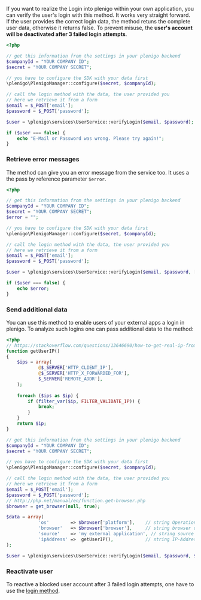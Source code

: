 If you want to realize the Login into plenigo within your own application, you can verify the user's login with this method.
It works very straight forward. If the user provides the correct login data, the method retuns the complete user data, otherwise it returns false.
To prevent misuse, the **user's account will be deactivated after 3 failed login attempts**.

```php
<?php

// get this information from the settings in your plenigo backend
$companyId = "YOUR COMPANY ID"; 
$secret = "YOUR COMPANY SECRET";

// you have to configure the SDK with your data first
\plenigo\PlenigoManager::configure($secret, $companyId);

// call the login method with the data, the user provided you
// here we retrieve it from a form
$email = $_POST['email'];
$password = $_POST['password'];

$user = \plenigo\services\UserService::verifyLogin($email, $password);

if ($user === false) {
    echo "E-Mail or Password was wrong. Please try again!";
}

```

### Retrieve error messages

The method can give you an error message from the service too. It uses a the pass by reference parameter `$error`.

```php
<?php

// get this information from the settings in your plenigo backend
$companyId = "YOUR COMPANY ID"; 
$secret = "YOUR COMPANY SECRET";
$error = "";

// you have to configure the SDK with your data first
\plenigo\PlenigoManager::configure($secret, $companyId);

// call the login method with the data, the user provided you
// here we retrieve it from a form
$email = $_POST['email'];
$password = $_POST['password'];

$user = \plenigo\services\UserService::verifyLogin($email, $password, [], $error);

if ($user === false) {
    echo $error;
}

```

### Send additional data

You can use this method to enable users of your external apps a login in plenigo. To analyze such logins one can pass 
additional data to the method:

```php
<?php
// https://stackoverflow.com/questions/13646690/how-to-get-real-ip-from-visitor
function getUserIP()
{
    $ips = array(
            @$_SERVER['HTTP_CLIENT_IP'],
            @$_SERVER['HTTP_X_FORWARDED_FOR'],
            $_SERVER['REMOTE_ADDR'],    
    );
    
    foreach ($ips as $ip) {
        if (filter_var($ip, FILTER_VALIDATE_IP)) {            
            break;
        }
    }
    return $ip;
}

// get this information from the settings in your plenigo backend
$companyId = "YOUR COMPANY ID"; 
$secret = "YOUR COMPANY SECRET";

// you have to configure the SDK with your data first
\plenigo\PlenigoManager::configure($secret, $companyId);

// call the login method with the data, the user provided you
// here we retrieve it from a form
$email = $_POST['email'];
$password = $_POST['password'];
// http://php.net/manual/en/function.get-browser.php
$browser = get_browser(null, true);

$data = array(
            'os'        => $browser['platform'],    // string Operation System of the User (max 40)
            'browser'   => $browser['browser'],     // string browser of the user (max 40)
            'source'    => 'my external application', // string source of the user or other additional data (max 255)
            'ipAddress' =>  getUserIP(),            // string IP-Address of the user (max 45)
);

$user = \plenigo\services\UserService::verifyLogin($email, $password, $data);

``` 

 
### Reactivate user

To reactive a blocked user account after 3 failed login attempts, one have to use the [login method](/sdks/php#login).   
